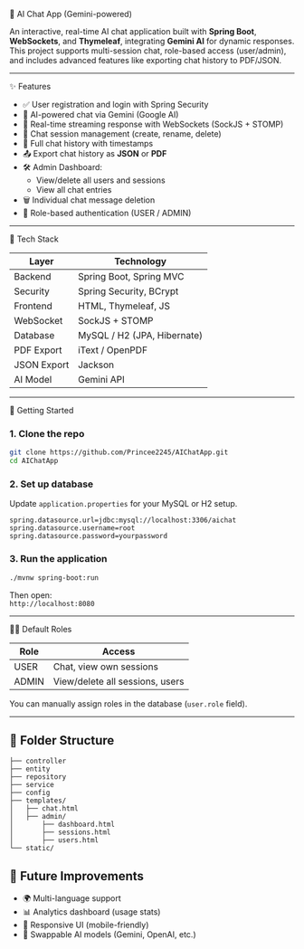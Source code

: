 💬 AI Chat App (Gemini-powered)

An interactive, real-time AI chat application built with **Spring Boot**, **WebSockets**, and **Thymeleaf**, integrating **Gemini AI** for dynamic responses. This project supports multi-session chat, role-based access (user/admin), and includes advanced features like exporting chat history to PDF/JSON.

---

✨ Features

- ✅ User registration and login with Spring Security
- 🧠 AI-powered chat via Gemini (Google AI)
- 🔁 Real-time streaming response with WebSockets (SockJS + STOMP)
- 📂 Chat session management (create, rename, delete)
- 📜 Full chat history with timestamps
- 📤 Export chat history as **JSON** or **PDF**
- 🛠️ Admin Dashboard:
  - View/delete all users and sessions
  - View all chat entries
- 🗑️ Individual chat message deletion
- 🔐 Role-based authentication (USER / ADMIN)

---

🔧 Tech Stack

| Layer        | Technology               |
|--------------|--------------------------|
| Backend      | Spring Boot, Spring MVC  |
| Security     | Spring Security, BCrypt  |
| Frontend     | HTML, Thymeleaf, JS      |
| WebSocket    | SockJS + STOMP           |
| Database     | MySQL / H2 (JPA, Hibernate) |
| PDF Export   | iText / OpenPDF          |
| JSON Export  | Jackson                  |
| AI Model     | Gemini API               |

---

🚀 Getting Started

### 1. Clone the repo

```bash
git clone https://github.com/Princee2245/AIChatApp.git
cd AIChatApp
```

### 2. Set up database

Update `application.properties` for your MySQL or H2 setup.

```properties
spring.datasource.url=jdbc:mysql://localhost:3306/aichat
spring.datasource.username=root
spring.datasource.password=yourpassword
```

### 3. Run the application

```bash
./mvnw spring-boot:run
```

Then open:  
`http://localhost:8080`

---

🧑‍💻 Default Roles

| Role  | Access                          |
|-------|---------------------------------|
| USER  | Chat, view own sessions         |
| ADMIN | View/delete all sessions, users |

You can manually assign roles in the database (`user.role` field).

---

## 📂 Folder Structure

```plaintext
├── controller
├── entity
├── repository
├── service
├── config
├── templates/
│   ├── chat.html
│   ├── admin/
│       ├── dashboard.html
│       ├── sessions.html
│       ├── users.html
└── static/
```


## 📌 Future Improvements

- 🌍 Multi-language support
- 📊 Analytics dashboard (usage stats)
- 📱 Responsive UI (mobile-friendly)
- 🧠 Swappable AI models (Gemini, OpenAI, etc.)

